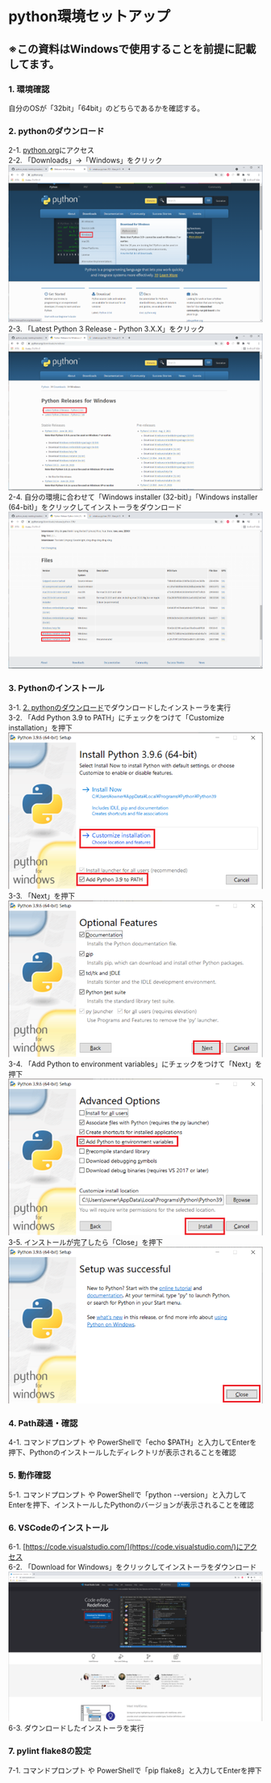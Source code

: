 # python環境セットアップ
## ※この資料はWindowsで使用することを前提に記載してます。


### 1. 環境確認
   自分のOSが「32bit」「64bit」のどちらであるかを確認する。
### 2. pythonのダウンロード
   2-1. [python.org]([https://www.python.org/)にアクセス  
   2-2. 「Downloads」→「Windows」をクリック  
![python.org](./img/2-1.png)  
    2-3. 「Latest Python 3 Release - Python 3.X.X」をクリック  
![Letest Windows](./img/2-2.png)  
    2-4. 自分の環境に合わせて「Windows installer (32-bit)」「Windows installer (64-bit)」をクリックしてインストーラをダウンロード
![pythonDL](img/2-3.png)
### 3. Pythonのインストール
   3-1. [2. pythonのダウンロード](#2-pythonのダウンロード)でダウンロードしたインストーラを実行  
   3-2. 「Add Python 3.9 to PATH」にチェックをつけて「Customize installation」を押下  
![Pythonインストール-1](img/3-1.png)  
   3-3. 「Next」を押下  
![Pythonインストール-2](img/3-2.png)  
   3-4. 「Add Python to environment variables」にチェックをつけて「Next」を押下  
![Pythonインストール-3](img/3-3.png)  
   3-5. インストールが完了したら「Close」を押下  
![Pythonインストール-4](img/3-4.png)  
### 4. Path疎通・確認
   4-1. コマンドプロンプト や PowerShellで「echo $PATH」と入力してEnterを押下、Pythonのインストールしたディレクトリが表示されることを確認
### 5. 動作確認
   5-1. コマンドプロンプト や PowerShellで「python --version」と入力してEnterを押下、インストールしたPythonのバージョンが表示されることを確認
### 6. VSCodeのインストール
   6-1. [https://code.visualstudio.com/](https://code.visualstudio.com/)にアクセス  
   6-2. 「Download for Windows」をクリックしてインストーラをダウンロード  
![VSCodeInstaller](./img/6-1.png)  
   6-3. ダウンロードしたインストーラを実行
### 7. pylint flake8の設定
   7-1. コマンドプロンプト や PowerShellで「pip flake8」と入力してEnterを押下
